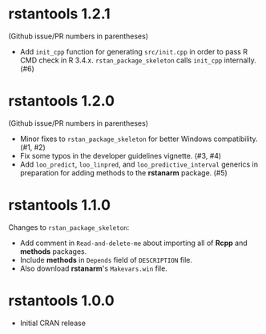 # rstantools 1.2.1
(Github issue/PR numbers in parentheses)

* Add `init_cpp` function for generating `src/init.cpp` in order to pass R CMD
check in R 3.4.x. `rstan_package_skeleton` calls `init_cpp` internally. (#6)

# rstantools 1.2.0

(Github issue/PR numbers in parentheses)

* Minor fixes to `rstan_package_skeleton` for better Windows compatibility. (#1, #2)
* Fix some typos in the developer guidelines vignette. (#3, #4)
* Add `loo_predict`, `loo_linpred`, and `loo_predictive_interval` generics in 
preparation for adding methods to the __rstanarm__ package. (#5)

# rstantools 1.1.0

Changes to `rstan_package_skeleton`:

* Add comment in `Read-and-delete-me` about importing all of __Rcpp__ and __methods__ packages.
* Include __methods__ in `Depends` field of `DESCRIPTION` file.
* Also download __rstanarm__'s `Makevars.win` file.

# rstantools 1.0.0

* Initial CRAN release

